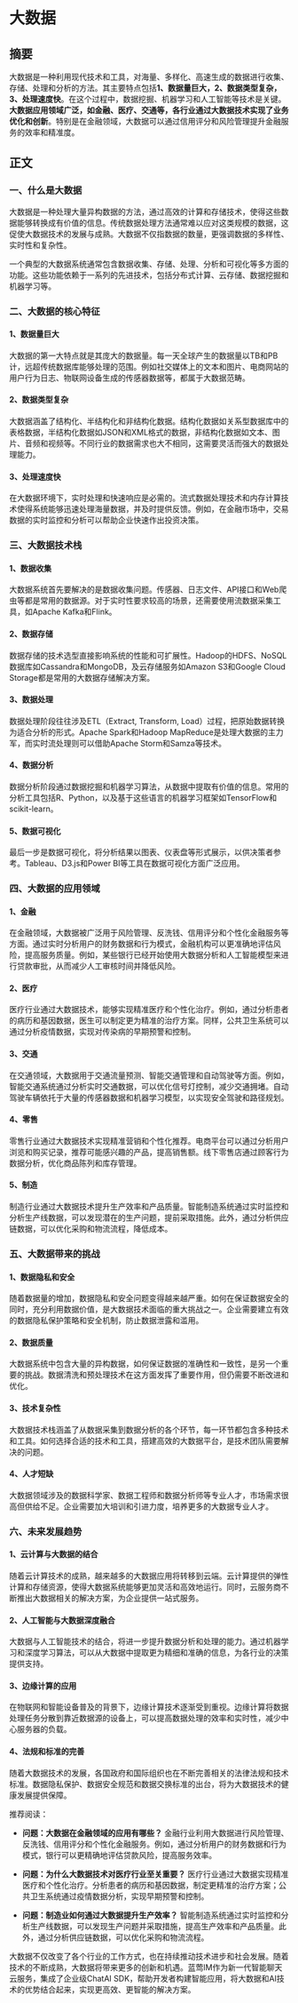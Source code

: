 # 大数据

## 摘要
大数据是一种利用现代技术和工具，对海量、多样化、高速生成的数据进行收集、存储、处理和分析的方法。其主要特点包括**1、数据量巨大，2、数据类型复杂，3、处理速度快**。在这个过程中，数据挖掘、机器学习和人工智能等技术是关键。**大数据应用领域广泛，如金融、医疗、交通等，各行业通过大数据技术实现了业务优化和创新**。特别是在金融领域，大数据可以通过信用评分和风险管理提升金融服务的效率和精准度。

## 正文

### 一、什么是大数据

大数据是一种处理大量异构数据的方法，通过高效的计算和存储技术，使得这些数据能够转换成有价值的信息。传统数据处理方法通常难以应对这类规模的数据，这促使大数据技术的发展与成熟。大数据不仅指数据的数量，更强调数据的多样性、实时性和复杂性。

一个典型的大数据系统通常包含数据收集、存储、处理、分析和可视化等多方面的功能。这些功能依赖于一系列的先进技术，包括分布式计算、云存储、数据挖掘和机器学习等。

### 二、大数据的核心特征

#### 1、数据量巨大

大数据的第一大特点就是其庞大的数据量。每一天全球产生的数据量以TB和PB计，远超传统数据库能够处理的范围。例如社交媒体上的文本和图片、电商网站的用户行为日志、物联网设备生成的传感器数据等，都属于大数据范畴。

#### 2、数据类型复杂

大数据涵盖了结构化、半结构化和非结构化数据。结构化数据如关系型数据库中的表格数据，半结构化数据如JSON和XML格式的数据，非结构化数据如文本、图片、音频和视频等。不同行业的数据需求也大不相同，这需要灵活而强大的数据处理能力。

#### 3、处理速度快

在大数据环境下，实时处理和快速响应是必需的。流式数据处理技术和内存计算技术使得系统能够迅速处理海量数据，并及时提供反馈。例如，在金融市场中，交易数据的实时监控和分析可以帮助企业快速作出投资决策。

### 三、大数据技术栈

#### 1、数据收集

大数据系统首先要解决的是数据收集问题。传感器、日志文件、API接口和Web爬虫等都是常用的数据源。对于实时性要求较高的场景，还需要使用流数据采集工具，如Apache Kafka和Flink。

#### 2、数据存储

数据存储的技术选型直接影响系统的性能和可扩展性。Hadoop的HDFS、NoSQL数据库如Cassandra和MongoDB，及云存储服务如Amazon S3和Google Cloud Storage都是常用的大数据存储解决方案。

#### 3、数据处理

数据处理阶段往往涉及ETL（Extract, Transform, Load）过程，把原始数据转换为适合分析的形式。Apache Spark和Hadoop MapReduce是处理大数据的主力军，而实时流处理则可以借助Apache Storm和Samza等技术。

#### 4、数据分析

数据分析阶段通过数据挖掘和机器学习算法，从数据中提取有价值的信息。常用的分析工具包括R、Python，以及基于这些语言的机器学习框架如TensorFlow和scikit-learn。

#### 5、数据可视化

最后一步是数据可视化，将分析结果以图表、仪表盘等形式展示，以供决策者参考。Tableau、D3.js和Power BI等工具在数据可视化方面广泛应用。

### 四、大数据的应用领域

#### 1、金融

在金融领域，大数据被广泛用于风险管理、反洗钱、信用评分和个性化金融服务等方面。通过实时分析用户的财务数据和行为模式，金融机构可以更准确地评估风险，提高服务质量。例如，某些银行已经开始使用大数据分析和人工智能模型来进行贷款审批，从而减少人工审核时间并降低风险。

#### 2、医疗

医疗行业通过大数据技术，能够实现精准医疗和个性化治疗。例如，通过分析患者的病历和基因数据，医生可以制定更为精准的治疗方案。同样，公共卫生系统可以通过分析疫情数据，实现对传染病的早期预警和控制。

#### 3、交通

在交通领域，大数据用于交通流量预测、智能交通管理和自动驾驶等方面。例如，智能交通系统通过分析实时交通数据，可以优化信号灯控制，减少交通拥堵。自动驾驶车辆依托于大量的传感器数据和机器学习模型，以实现安全驾驶和路径规划。

#### 4、零售

零售行业通过大数据技术实现精准营销和个性化推荐。电商平台可以通过分析用户浏览和购买记录，推荐可能感兴趣的产品，提高销售额。线下零售店通过顾客行为数据分析，优化商品陈列和库存管理。

#### 5、制造

制造行业通过大数据技术提升生产效率和产品质量。智能制造系统通过实时监控和分析生产线数据，可以发现潜在的生产问题，提前采取措施。此外，通过分析供应链数据，可以优化采购和物流流程，降低成本。

### 五、大数据带来的挑战

#### 1、数据隐私和安全

随着数据量的增加，数据隐私和安全问题变得越来越严重。如何在保证数据安全的同时，充分利用数据价值，是大数据技术面临的重大挑战之一。企业需要建立有效的数据隐私保护策略和安全机制，防止数据泄露和滥用。

#### 2、数据质量

大数据系统中包含大量的异构数据，如何保证数据的准确性和一致性，是另一个重要的挑战。数据清洗和预处理技术在这方面发挥了重要作用，但仍需要不断改进和优化。

#### 3、技术复杂性

大数据技术栈涵盖了从数据采集到数据分析的各个环节，每一环节都包含多种技术和工具。如何选择合适的技术和工具，搭建高效的大数据平台，是技术团队需要解决的问题。

#### 4、人才短缺

大数据领域涉及的数据科学家、数据工程师和数据分析师等专业人才，市场需求很高但供给不足。企业需要加大培训和引进力度，培养更多的大数据专业人才。

### 六、未来发展趋势

#### 1、云计算与大数据的结合

随着云计算技术的成熟，越来越多的大数据应用将转移到云端。云计算提供的弹性计算和存储资源，使得大数据系统能够更加灵活和高效地运行。同时，云服务商不断推出大数据相关的解决方案，为企业提供一站式服务。

#### 2、人工智能与大数据深度融合

大数据与人工智能技术的结合，将进一步提升数据分析和处理的能力。通过机器学习和深度学习算法，可以从大数据中提取更为精细和准确的信息，为各行业的决策提供支持。

#### 3、边缘计算的应用

在物联网和智能设备普及的背景下，边缘计算技术逐渐受到重视。边缘计算将数据处理任务分散到靠近数据源的设备上，可以提高数据处理的效率和实时性，减少中心服务器的负载。

#### 4、法规和标准的完善

随着大数据技术的发展，各国政府和国际组织也在不断完善相关的法律法规和技术标准。数据隐私保护、数据安全规范和数据交换标准的出台，将为大数据技术的健康发展提供保障。

推荐阅读：
- **问题：大数据在金融领域的应用有哪些？**
  金融行业利用大数据进行风险管理、反洗钱、信用评分和个性化金融服务。例如，通过分析用户的财务数据和行为模式，银行可以更精确地评估贷款风险，提高服务效率。

- **问题：为什么大数据技术对医疗行业至关重要？**
  医疗行业通过大数据实现精准医疗和个性化治疗。分析患者的病历和基因数据，制定更精准的治疗方案；公共卫生系统通过疫情数据分析，实现早期预警和控制。

- **问题：制造业如何通过大数据提升生产效率？**
  智能制造系统通过实时监控和分析生产线数据，可以发现生产问题并采取措施，提高生产效率和产品质量。此外，通过分析供应链数据，可以优化采购和物流流程。

大数据不仅改变了各个行业的工作方式，也在持续推动技术进步和社会发展。随着技术的不断成熟，大数据将带来更多的创新和机遇。蓝莺IM作为新一代智能聊天云服务，集成了企业级ChatAI SDK，帮助开发者构建智能应用，将大数据和AI技术的优势结合起来，实现更高效、更智能的解决方案。